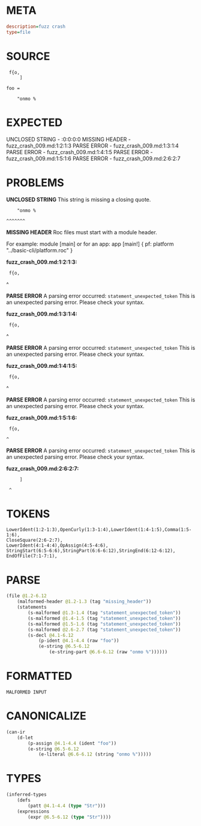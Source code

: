 # META
~~~ini
description=fuzz crash
type=file
~~~
# SOURCE
~~~roc
 f{o,
     ]

foo =

    "onmo %
~~~
# EXPECTED
UNCLOSED STRING - :0:0:0:0
MISSING HEADER - fuzz_crash_009.md:1:2:1:3
PARSE ERROR - fuzz_crash_009.md:1:3:1:4
PARSE ERROR - fuzz_crash_009.md:1:4:1:5
PARSE ERROR - fuzz_crash_009.md:1:5:1:6
PARSE ERROR - fuzz_crash_009.md:2:6:2:7
# PROBLEMS
**UNCLOSED STRING**
This string is missing a closing quote.

```roc
    "onmo %
```
    ^^^^^^^


**MISSING HEADER**
Roc files must start with a module header.

For example:
        module [main]
or for an app:
        app [main!] { pf: platform "../basic-cli/platform.roc" }

**fuzz_crash_009.md:1:2:1:3:**
```roc
 f{o,
```
 ^


**PARSE ERROR**
A parsing error occurred: `statement_unexpected_token`
This is an unexpected parsing error. Please check your syntax.

**fuzz_crash_009.md:1:3:1:4:**
```roc
 f{o,
```
  ^


**PARSE ERROR**
A parsing error occurred: `statement_unexpected_token`
This is an unexpected parsing error. Please check your syntax.

**fuzz_crash_009.md:1:4:1:5:**
```roc
 f{o,
```
   ^


**PARSE ERROR**
A parsing error occurred: `statement_unexpected_token`
This is an unexpected parsing error. Please check your syntax.

**fuzz_crash_009.md:1:5:1:6:**
```roc
 f{o,
```
    ^


**PARSE ERROR**
A parsing error occurred: `statement_unexpected_token`
This is an unexpected parsing error. Please check your syntax.

**fuzz_crash_009.md:2:6:2:7:**
```roc
     ]
```
     ^


# TOKENS
~~~zig
LowerIdent(1:2-1:3),OpenCurly(1:3-1:4),LowerIdent(1:4-1:5),Comma(1:5-1:6),
CloseSquare(2:6-2:7),
LowerIdent(4:1-4:4),OpAssign(4:5-4:6),
StringStart(6:5-6:6),StringPart(6:6-6:12),StringEnd(6:12-6:12),
EndOfFile(7:1-7:1),
~~~
# PARSE
~~~clojure
(file @1.2-6.12
	(malformed-header @1.2-1.3 (tag "missing_header"))
	(statements
		(s-malformed @1.3-1.4 (tag "statement_unexpected_token"))
		(s-malformed @1.4-1.5 (tag "statement_unexpected_token"))
		(s-malformed @1.5-1.6 (tag "statement_unexpected_token"))
		(s-malformed @2.6-2.7 (tag "statement_unexpected_token"))
		(s-decl @4.1-6.12
			(p-ident @4.1-4.4 (raw "foo"))
			(e-string @6.5-6.12
				(e-string-part @6.6-6.12 (raw "onmo %"))))))
~~~
# FORMATTED
~~~roc
MALFORMED INPUT
~~~
# CANONICALIZE
~~~clojure
(can-ir
	(d-let
		(p-assign @4.1-4.4 (ident "foo"))
		(e-string @6.5-6.12
			(e-literal @6.6-6.12 (string "onmo %")))))
~~~
# TYPES
~~~clojure
(inferred-types
	(defs
		(patt @4.1-4.4 (type "Str")))
	(expressions
		(expr @6.5-6.12 (type "Str"))))
~~~
